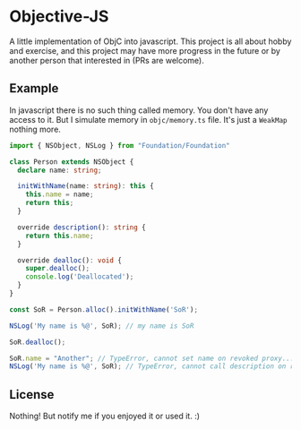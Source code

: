 # Objective-JS

A little implementation of ObjC into javascript.
This project is all about hobby and exercise, and this project may have more progress in the future or by another person that interested in (PRs are welcome).

## Example

In javascript there is no such thing called memory. You don't have any access to it. But I simulate memory in `objc/memory.ts` file. It's just a `WeakMap` nothing more.

```ts
import { NSObject, NSLog } from "Foundation/Foundation"

class Person extends NSObject {
  declare name: string;

  initWithName(name: string): this {
    this.name = name;
    return this;
  }

  override description(): string {
    return this.name;
  }

  override dealloc(): void {
    super.dealloc();
    console.log('Deallocated');
  }
}

const SoR = Person.alloc().initWithName('SoR');

NSLog('My name is %@', SoR); // my name is SoR

SoR.dealloc();

SoR.name = "Another"; // TypeError, cannot set name on revoked proxy...
NSLog('My name is %@', SoR); // TypeError, cannot call description on revoked proxy
```

## License
Nothing! But notify me if you enjoyed it or used it. :)

